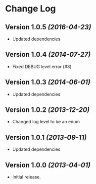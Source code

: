 Change Log
==========

Version 1.0.5 *(2016-04-23)*
--------------------------------

* Updated dependencies

Version 1.0.4 *(2014-07-27)*
--------------------------------

* Fixed DEBUG level error (#3)

Version 1.0.3 *(2014-06-01)*
----------------------------

* Updated dependencies

Version 1.0.2 *(2013-12-20)*
----------------------------

* Changed log level to be an enum

Version 1.0.1 *(2013-09-11)*
----------------------------

* Updated dependencies

Version 1.0.0 *(2013-04-01)*
----------------------------

* Initial release.
